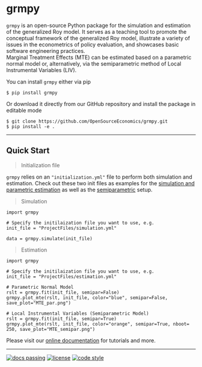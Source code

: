 # grmpy

``grmpy``  is an open-source Python package for the simulation and estimation of the generalized Roy model. It serves as a teaching tool to promote the conceptual framework of the generalized Roy model, illustrate a variety of issues in the econometrics of policy evaluation, and showcases basic software engineering practices. <br>
Marginal Treatment Effects (MTE) can be estimated based on a parametric normal model or,
alternatively, via the semiparametric method of Local Instrumental Variables (LIV).

You can install ```grmpy``` either via pip

```
$ pip install grmpy
```
Or download it directly from our GitHub repository and install the package in editable mode

```
$ git clone https://github.com/OpenSourceEconomics/grmpy.git
$ pip install -e .
```

---
## Quick Start
> Initialization file

```grmpy``` relies on an ```"initialization.yml"``` file to perform both simulation and estimation.
Check out these two init files as examples for the 
[simulation and parametric estimation](https://github.com/OpenSourceEconomics/grmpy/blob/master/promotion/grmpy_tutorial_notebook/files/tutorial.grmpy.yml) as well as 
the [semiparametric](https://github.com/OpenSourceEconomics/grmpy/blob/master/promotion/grmpy_tutorial_notebook/files/tutorial_semipar.yml) setup.

> Simulation
```
import grmpy

# Specify the initilaization file you want to use, e.g.
init_file = "ProjectFiles/simulation.yml"

data = grmpy.simulate(init_file)
```
> Estimation

```
import grmpy

# Specify the initilaization file you want to use, e.g.
init_file = "ProjectFiles/estimation.yml"

# Parametric Normal Model
rslt = grmpy.fit(init_file, semipar=False)
grmpy.plot_mte(rslt, init_file, color="blue", semipar=False, save_plot="MTE_par.png")

# Local Instrumental Variables (Semiparametric Model)
rslt = grmpy.fit(init_file, semipar=True)
grmpy.plot_mte(rslt, init_file, color="orange", semipar=True, nboot= 250, save_plot="MTE_semipar.png")
```

Please visit our [online documentation](http://grmpy.readthedocs.io/) for tutorials and more.

-----
[![docs passing](https://travis-ci.org/OpenSourceEconomics/grmpy.svg?branch=master)]()
[![license](https://img.shields.io/github/license/mashape/apistatus.svg?maxAge=2592000)]()
[![code style](https://img.shields.io/badge/code%20style-black-000000.svg)](https://github.com/python/black)

